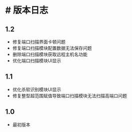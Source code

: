# # 版本日志
## 1.2
- 修复端口扫描界面卡顿问题
- 修复端口扫描模块配置数据无法保存问题
- 删除端口扫描模块获取远程主机名功能
- 优化端口扫描模块UI显示

## 1.1
- 优化杀软识别模块UI显示
- 修复整型超范围赋值导致端口扫描模块无法扫描高端口问题

## 1.0
- 最初版本
